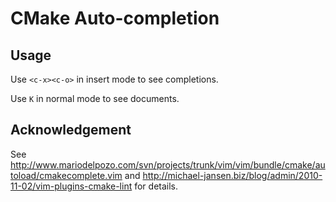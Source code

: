# CMake Auto-completion

## Usage

Use `<c-x><c-o>` in insert mode to see completions.

Use `K` in normal mode to see documents.

## Acknowledgement

See <http://www.mariodelpozo.com/svn/projects/trunk/vim/vim/bundle/cmake/autoload/cmakecomplete.vim> and <http://michael-jansen.biz/blog/admin/2010-11-02/vim-plugins-cmake-lint> for details.
